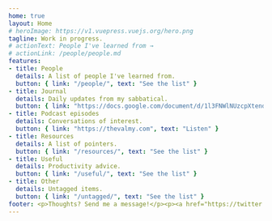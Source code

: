 ```yaml
---
home: true
layout: Home
# heroImage: https://v1.vuepress.vuejs.org/hero.png
tagline: Work in progress.
# actionText: People I've learned from →
# actionLink: /people/people.md
features:
- title: People
  details: A list of people I've learned from.
  button: { link: "/people/", text: "See the list" }
- title: Journal
  details: Daily updates from my sabbatical.
  button: { link: "https://docs.google.com/document/d/1l3FNWlNUzcpXtend9wrGc3PWSQDj9AwgWcwmOhRsYRY/edit#", text: "Read the journal" }
- title: Podcast episodes
  details: Conversations of interest.
  button: { link: "https://thevalmy.com", text: "Listen" }
- title: Resources
  details: A list of pointers.
  button: { link: "/resources/", text: "See the list" }
- title: Useful
  details: Productivity advice.
  button: { link: "/useful/", text: "See the list" }
- title: Other
  details: Untagged items.
  button: { link: "/untagged/", text: "See the list" }
footer: <p>Thoughts? Send me a message!</p><p><a href="https://twitter.com/peterhartree">@peterhartree</a><br><a href="">hello@peterhartree.co.uk</a></p>
---
```


